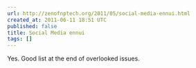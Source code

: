 ```yaml
---
url: http://zenofnptech.org/2011/05/social-media-ennui.html
created_at: 2011-06-11 18:51 UTC
published: false
title: Social Media ennui
tags: []
---
```


Yes. Good list at the end of overlooked issues.
